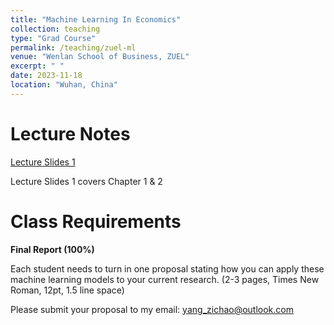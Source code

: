 ```yaml
---
title: "Machine Learning In Economics"
collection: teaching
type: "Grad Course"
permalink: /teaching/zuel-ml
venue: "Wenlan School of Business, ZUEL"
excerpt: " "
date: 2023-11-18
location: "Wuhan, China"
---
```


# Lecture Notes

[Lecture Slides 1](https://github.com/Anonymous-Y/my_website/blob/4fe236cb2335635c246722d7e59eab61eee9eefb/files/ZUEL/international_finance/slide1.pdf)

Lecture Slides 1 covers Chapter 1 & 2



# Class Requirements


**Final Report (100%)**

Each student needs to turn in one proposal stating how you can apply these machine learning models to your current research. (2-3 pages, Times New Roman, 12pt, 1.5 line space)

<!--**Final Report DUE DATE:** 2022.11.30 11:59PM-->

Please submit your proposal to my email: yang_zichao@outlook.com